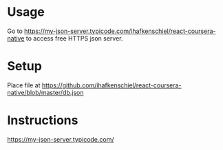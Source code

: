 # Usage
Go to https://my-json-server.typicode.com/ihafkenschiel/react-coursera-native
to access free HTTPS json server.

# Setup
Place file at https://github.com/ihafkenschiel/react-coursera-native/blob/master/db.json

# Instructions
https://my-json-server.typicode.com/
